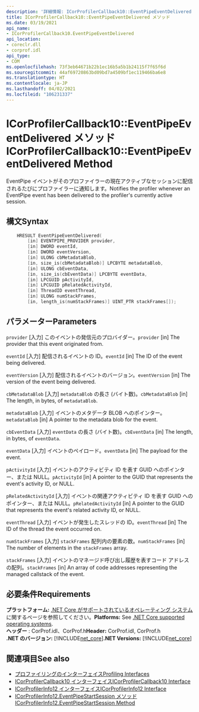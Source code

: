 ```yaml
---
description: '詳細情報: ICorProfilerCallback10::EventPipeEventDelivered メソッド'
title: ICorProfilerCallback10::EventPipeEventDelivered メソッド
ms.date: 03/19/2021
api_name:
- ICorProfilerCallback10.EventPipeEventDelivered
api_location:
- coreclr.dll
- corprof.idl
api_type:
- COM
ms.openlocfilehash: 73f3eb64671b22b1ec16b5a5b1b24115f7f65f6d
ms.sourcegitcommit: 44af69720863bd09bd7a4509bf1ec119466ba6e8
ms.translationtype: HT
ms.contentlocale: ja-JP
ms.lasthandoff: 04/02/2021
ms.locfileid: "106231337"
---
```

# <a name="icorprofilercallback10eventpipeeventdelivered-method"></a><span data-ttu-id="8719b-103">ICorProfilerCallback10::EventPipeEventDelivered メソッド</span><span class="sxs-lookup"><span data-stu-id="8719b-103">ICorProfilerCallback10::EventPipeEventDelivered Method</span></span>

<span data-ttu-id="8719b-104">EventPipe イベントがそのプロファイラーの現在アクティブなセッションに配信されるたびにプロファイラーに通知します。</span><span class="sxs-lookup"><span data-stu-id="8719b-104">Notifies the profiler whenever an EventPipe event has been delivered to the profiler's currently active session.</span></span>  
  
## <a name="syntax"></a><span data-ttu-id="8719b-105">構文</span><span class="sxs-lookup"><span data-stu-id="8719b-105">Syntax</span></span>  
  
```cpp  
    HRESULT EventPipeEventDelivered(
        [in] EVENTPIPE_PROVIDER provider,
        [in] DWORD eventId,
        [in] DWORD eventVersion,
        [in] ULONG cbMetadataBlob,
        [in, size_is(cbMetadataBlob)] LPCBYTE metadataBlob,
        [in] ULONG cbEventData,
        [in, size_is(cbEventData)] LPCBYTE eventData,
        [in] LPCGUID pActivityId,
        [in] LPCGUID pRelatedActivityId,
        [in] ThreadID eventThread,
        [in] ULONG numStackFrames,
        [in, length_is(numStackFrames)] UINT_PTR stackFrames[]);
```  
  
## <a name="parameters"></a><span data-ttu-id="8719b-106">パラメーター</span><span class="sxs-lookup"><span data-stu-id="8719b-106">Parameters</span></span>

<span data-ttu-id="8719b-107">`provider` [入力] このイベントの発信元のプロバイダー。</span><span class="sxs-lookup"><span data-stu-id="8719b-107">`provider` [in] The provider that this event originated from.</span></span>

<span data-ttu-id="8719b-108">`eventId` [入力] 配信されるイベントの ID。</span><span class="sxs-lookup"><span data-stu-id="8719b-108">`eventId` [in] The ID of the event being delivered.</span></span>

<span data-ttu-id="8719b-109">`eventVersion` [入力] 配信されるイベントのバージョン。</span><span class="sxs-lookup"><span data-stu-id="8719b-109">`eventVersion` [in] The version of the event being delivered.</span></span>

<span data-ttu-id="8719b-110">`cbMetadataBlob` [入力] `metadataBlob` の長さ (バイト数)。</span><span class="sxs-lookup"><span data-stu-id="8719b-110">`cbMetadataBlob` [in] The length, in bytes, of `metadataBlob`.</span></span>

<span data-ttu-id="8719b-111">`metadataBlob` [入力] イベントのメタデータ BLOB へのポインター。</span><span class="sxs-lookup"><span data-stu-id="8719b-111">`metadataBlob` [in] A pointer to the metadata blob for the event.</span></span>

<span data-ttu-id="8719b-112">`cbEventData` [入力] `eventData` の長さ (バイト数)。</span><span class="sxs-lookup"><span data-stu-id="8719b-112">`cbEventData` [in] The length, in bytes, of `eventData`.</span></span>

<span data-ttu-id="8719b-113">`eventData` [入力] イベントのペイロード。</span><span class="sxs-lookup"><span data-stu-id="8719b-113">`eventData` [in] The payload for the event.</span></span>

<span data-ttu-id="8719b-114">`pActivityId` [入力] イベントのアクティビティ ID を表す GUID へのポインター、または NULL。</span><span class="sxs-lookup"><span data-stu-id="8719b-114">`pActivityId` [in] A pointer to the GUID that represents the event's activity ID, or NULL.</span></span>

<span data-ttu-id="8719b-115">`pRelatedActivityId` [入力] イベントの関連アクティビティ ID を表す GUID へのポインター、または NULL。</span><span class="sxs-lookup"><span data-stu-id="8719b-115">`pRelatedActivityId` [in] A pointer to the GUID that represents the event's related activity ID, or NULL.</span></span>

<span data-ttu-id="8719b-116">`eventThread` [入力] イベントが発生したスレッドの ID。</span><span class="sxs-lookup"><span data-stu-id="8719b-116">`eventThread` [in] The ID of the thread the event occurred on.</span></span>

<span data-ttu-id="8719b-117">`numStackFrames` [入力] `stackFrames` 配列内の要素の数。</span><span class="sxs-lookup"><span data-stu-id="8719b-117">`numStackFrames` [in] The number of elements in the `stackFrames` array.</span></span>

<span data-ttu-id="8719b-118">`stackFrames` [入力] イベントのマネージド呼び出し履歴を表すコード アドレスの配列。</span><span class="sxs-lookup"><span data-stu-id="8719b-118">`stackFrames` [in] An array of code addresses representing the managed callstack of the event.</span></span>

## <a name="requirements"></a><span data-ttu-id="8719b-119">必要条件</span><span class="sxs-lookup"><span data-stu-id="8719b-119">Requirements</span></span>  

<span data-ttu-id="8719b-120">**プラットフォーム:** [.NET Core がサポートされているオペレーティング システム](../../../core/install/windows.md?pivots=os-windows)に関するページを参照してください。</span><span class="sxs-lookup"><span data-stu-id="8719b-120">**Platforms:** See [.NET Core supported operating systems](../../../core/install/windows.md?pivots=os-windows).</span></span>  
<span data-ttu-id="8719b-121">**ヘッダー** : CorProf.idl、CorProf.h</span><span class="sxs-lookup"><span data-stu-id="8719b-121">**Header:** CorProf.idl, CorProf.h</span></span>  
<span data-ttu-id="8719b-122">**.NET のバージョン:** [!INCLUDE[net_core](../../../../includes/net-core-50-md.md)]</span><span class="sxs-lookup"><span data-stu-id="8719b-122">**.NET Versions:** [!INCLUDE[net_core](../../../../includes/net-core-50-md.md)]</span></span>  
  
## <a name="see-also"></a><span data-ttu-id="8719b-123">関連項目</span><span class="sxs-lookup"><span data-stu-id="8719b-123">See also</span></span>

- [<span data-ttu-id="8719b-124">プロファイリングのインターフェイス</span><span class="sxs-lookup"><span data-stu-id="8719b-124">Profiling Interfaces</span></span>](profiling-interfaces.md)
- [<span data-ttu-id="8719b-125">ICorProfilerCallback10 インターフェイス</span><span class="sxs-lookup"><span data-stu-id="8719b-125">ICorProfilerCallback10 Interface</span></span>](icorprofilercallback10-interface.md)
- [<span data-ttu-id="8719b-126">ICorProfilerInfo12 インターフェイス</span><span class="sxs-lookup"><span data-stu-id="8719b-126">ICorProfilerInfo12 Interface</span></span>](icorprofilerinfo12-interface.md)
- [<span data-ttu-id="8719b-127">ICorProfilerInfo12.EventPipeStartSession メソッド</span><span class="sxs-lookup"><span data-stu-id="8719b-127">ICorProfilerInfo12.EventPipeStartSession Method</span></span>](icorprofilerinfo12-eventpipestartsession-method.md)

